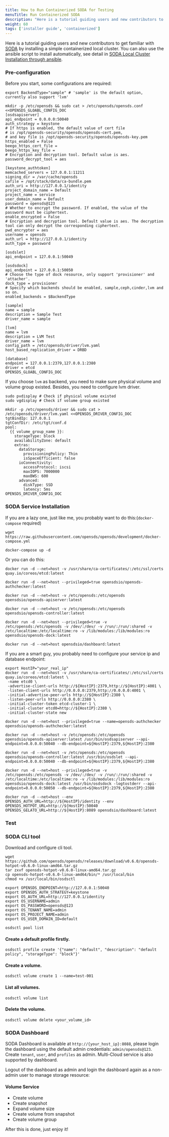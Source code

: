 ```yaml
---
title: How to Run Containerized SODA for Testing
menuTitle: Run Containerized SODA
description: "Here is a tutorial guiding users and new contributors to get familiar with SODA by installing a simple containerized local cluster"
weight: 60
tags: ['installer guide', 'containerized']
---
```

Here is a tutorial guiding users and new contributors to get familiar with [SODA](https://github.com/sodafoundation/soda) by installing a simple containerized local cluster. You can also use the ansible script to install automatically, see detail in [SODA Local Cluster Installation through ansible](/guides/installer-guides/using-ansible/).

### Pre-configuration
Before you start, some configurations are required:
```shell
export BackendType="sample" # 'sample' is the default option, currently also support 'lvm'

mkdir -p /etc/opensds && sudo cat > /etc/opensds/opensds.conf <<OPENSDS_GLOABL_CONFIG_DOC
[osdsapiserver]
api_endpoint = 0.0.0.0:50040
auth_strategy = keystone
# If https is enabled, the default value of cert file
# is /opt/opensds-security/opensds/opensds-cert.pem,
# and key file is /opt/opensds-security/opensds/opensds-key.pem
https_enabled = False
beego_https_cert_file =
beego_https_key_file =
# Encryption and decryption tool. Default value is aes.
password_decrypt_tool = aes

[keystone_authtoken]
memcached_servers = 127.0.0.1:11211
signing_dir = /var/cache/opensds
cafile = /opt/stack/data/ca-bundle.pem
auth_uri = http://127.0.0.1/identity
project_domain_name = Default
project_name = service
user_domain_name = Default
password = opensds@123
# Whether to encrypt the password. If enabled, the value of the password must be ciphertext.
enable_encrypted = False
# Encryption and decryption tool. Default value is aes. The decryption tool can only decrypt the corresponding ciphertext.
pwd_encrypter = aes
username = opensds
auth_url = http://127.0.0.1/identity
auth_type = password

[osdslet]
api_endpoint = 127.0.0.1:50049

[osdsdock]
api_endpoint = 127.0.0.1:50050
# Choose the type of dock resource, only support 'provisioner' and 'attacher'.
dock_type = provisioner
# Specify which backends should be enabled, sample,ceph,cinder,lvm and so on.
enabled_backends = $BackendType

[sample]
name = sample
description = Sample Test
driver_name = sample

[lvm]
name = lvm
description = LVM Test
driver_name = lvm
config_path = /etc/opensds/driver/lvm.yaml
host_based_replication_driver = DRBD

[database]
endpoint = 127.0.0.1:2379,127.0.0.1:2380
driver = etcd
OPENSDS_GLOABL_CONFIG_DOC
```

If you choose `lvm` as backend, you need to make sure physical volume and volume group existed. Besides, you need to configure lvm driver.
```
sudo pvdisplay # Check if physical volume existed
sudo vgdisplay # Check if volume group existed

mkdir -p /etc/opensds/driver && sudo cat > /etc/opensds/driver/lvm.yaml <<OPENSDS_DRIVER_CONFIG_DOC
tgtBindIp: 127.0.0.1
tgtConfDir: /etc/tgt/conf.d
pool:
  {{ volume_group_name }}:
    storageType: block
    availabilityZone: default
    extras:
      dataStorage:
        provisioningPolicy: Thin
        isSpaceEfficient: false
      ioConnectivity:
        accessProtocol: iscsi
        maxIOPS: 7000000
        maxBWS: 600
      advanced:
        diskType: SSD
        latency: 5ms
OPENSDS_DRIVER_CONFIG_DOC
```

### SODA Service Installation
If you are a lazy one, just like me, you probably want to do this:(`docker-compose` required)
```
wget https://raw.githubusercontent.com/opensds/opensds/development/docker-compose.yml

docker-compose up -d
```

Or you can do this:
```
docker run -d --net=host -v /usr/share/ca-certificates/:/etc/ssl/certs quay.io/coreos/etcd:latest

docker run -d --net=host --privileged=true opensdsio/opensds-authchecker:latest

docker run -d --net=host -v /etc/opensds:/etc/opensds opensdsio/opensds-apiserver:latest

docker run -d --net=host -v /etc/opensds:/etc/opensds opensdsio/opensds-controller:latest

docker run -d --net=host --privileged=true -v /etc/opensds:/etc/opensds -v /dev/:/dev/ -v /run/:/run/:shared -v /etc/localtime:/etc/localtime:ro -v /lib/modules:/lib/modules:ro opensdsio/opensds-dock:latest

docker run -d --net=host opensdsio/dashboard:latest
```

If you are a smart guy, you probably need to configure your service ip and database endpoint:
```
export HostIP="your_real_ip"
docker run -d --net=host -v /usr/share/ca-certificates/:/etc/ssl/certs quay.io/coreos/etcd:latest \
 -name etcd0 \
 -advertise-client-urls http://${HostIP}:2379,http://${HostIP}:4001 \
 -listen-client-urls http://0.0.0.0:2379,http://0.0.0.0:4001 \
 -initial-advertise-peer-urls http://${HostIP}:2380 \
 -listen-peer-urls http://0.0.0.0:2380 \
 -initial-cluster-token etcd-cluster-1 \
 -initial-cluster etcd0=http://${HostIP}:2380 \
 -initial-cluster-state new

docker run -d --net=host --privileged=true --name=opensds-authchecker opensdsio/opensds-authchecker:latest

docker run -d --net=host -v /etc/opensds:/etc/opensds opensdsio/opensds-apiserver:latest /usr/bin/osdsapiserver --api-endpoint=0.0.0.0:50040 --db-endpoint=${HostIP}:2379,${HostIP}:2380

docker run -d --net=host -v /etc/opensds:/etc/opensds opensdsio/opensds-controller:latest /usr/bin/osdslet --api-endpoint=0.0.0.0:50040 --db-endpoint=${HostIP}:2379,${HostIP}:2380

docker run -d --net=host --privileged=true -v /etc/opensds:/etc/opensds -v /dev/:/dev/ -v /run/:/run/:shared -v /etc/localtime:/etc/localtime:ro -v /lib/modules:/lib/modules:ro opensdsio/opensds-dock:latest /usr/bin/osdsdock -logtostderr --api-endpoint=0.0.0.0:50050 --db-endpoint=${HostIP}:2379,${HostIP}:2380

docker run -d --net=host --env OPENSDS_AUTH_URL=http://${HostIP}/identity --env OPENSDS_HOTPOT_URL=http://${HostIP}:50040 OPENSDS_GELATO_URL=http://${HostIP}:8089 opensdsio/dashboard:latest
```

### Test

### SODA CLI tool
Download and configure cli tool.
```
wget https://github.com/opensds/opensds/releases/download/v0.6.0/opensds-hotpot-v0.6.0-linux-amd64.tar.gz
tar zxvf opensds-hotpot-v0.6.0-linux-amd64.tar.gz
cp opensds-hotpot-v0.6.0-linux-amd64/bin/* /usr/local/bin
chmod +x /usr/local/bin/osdsctl

export OPENSDS_ENDPOINT=http://127.0.0.1:50040
export OPENSDS_AUTH_STRATEGY=keystone
export OS_AUTH_URL=http://127.0.0.1/identity
export OS_USERNAME=admin
export OS_PASSWORD=opensds@123
export OS_TENANT_NAME=admin
export OS_PROJECT_NAME=admin
export OS_USER_DOMAIN_ID=default

osdsctl pool list
```

#### Create a default profile firstly.
```
osdsctl profile create '{"name": "default", "description": "default policy", "storageType": "block"}'
```

#### Create a volume.
```
osdsctl volume create 1 --name=test-001
```

#### List all volumes.
```
osdsctl volume list
```

#### Delete the volume.
```
osdsctl volume delete <your_volume_id>
```

### SODA Dashboard
SODA Dashboard is available at `http://{your_host_ip}:8088`, please login the dashboard using the default admin credentials: `admin/opensds@123`. Create `tenant`, `user`, and `profiles` as admin. Multi-Cloud service is also supported by dashboard.

Logout of the dashboard as admin and login the dashboard again as a non-admin user to manage storage resource:

#### Volume Service
* Create volume
* Create snapshot
* Expand volume size
* Create volume from snapshot
* Create volume group

After this is done, just enjoy it!